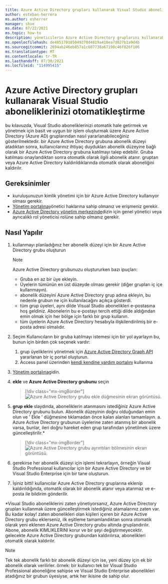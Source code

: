 ```yaml
---
title: Azure Active Directory grupları kullanarak Visual Studio aboneliklerinizi otomatikleştirme
author: esteban-herrera
ms.author: esherrer
manager: shve
ms.date: 07/22/2021
ms.topic: how-to
description: yöneticilerin Azure Active Directory gruplarını kullanarak nasıl atayabileceği ve aboneliklerine nasıl abone olabileceğini öğrenin
ms.openlocfilehash: de485170185049270d4819a418ea7d027b1a9d4b
ms.sourcegitcommit: 2694ab246eb857a1c607738a67198c46f826f106
ms.translationtype: MT
ms.contentlocale: tr-TR
ms.lasthandoff: 07/30/2021
ms.locfileid: "114995415"
---
```

# <a name="how-to-automate-your-visual-studio-subscriptions-using-azure-active-directory-groups"></a>Azure Active Directory grupları kullanarak Visual Studio aboneliklerinizi otomatikleştirme

bu kılavuzda, Visual Studio aboneliklerinizi otomatik hale getirmek ve yönetmek için basit ve uygun bir işlem oluşturmak üzere Azure Active Directory (Azure AD) gruplarından nasıl yararlanabileceğiniz gösterilmektedir.
bir Azure Active Directory grubuna abonelik düzeyi atadıktan sonra, kullanıcılarınız ihtiyaç duydukları abonelik düzeyine bağlı olarak bir Azure Active Directory grubuna katılmayı talep edebilir. Gruba katılması onaylandıktan sonra otomatik olarak ilgili abonelik atanır. gruptan veya Azure Active Directory kaldırıldıklarında otomatik olarak aboneliğini kaldırılır.

## <a name="requirements"></a>Gereksinimler
- kuruluşunuzun kimlik yönetimi için bir Azure Active Directory kullanıyor olması gerekir.
- [Yönetim portalına](https://manage.visualstudio.com)yönetici haklarına sahip olmanız ve erişmeniz gerekir.
- [Azure Active Directory yönetim merkezinde](https://aad.portal.azure.com/)dizin için genel yönetici veya ayrıcalıklı rol yöneticisi rolüne sahip olmanız gerekir.

## <a name="how-to"></a>Nasıl Yapılır
1.  kullanmayı planladığınız her abonelik düzeyi için bir Azure Active Directory grubu oluşturun 
    > [!NOTE]
    > Azure Active Directory grubunuzu oluştururken bazı ipuçları:
    > - Gruba en az bir üye ekleyin.
    > - Üyelerin tümünün en üst düzeyde olması gerekir (diğer grupları iç içe kullanmayın).
    > - abonelik düzeyini Azure Active Directory grup adına ekleyin, bu nedenle grubun ne için kullanılacağını açıkça gösterdi. 
    > - tüm grup üyeleri, aynı dilde Visual Studio abonelikleri e-postasına hoş geldiniz. Abonelerin bu e-postayı tercih ettiği dilde aldığından emin olmak için her bölge için farklı bir grup kullanın.
    > - tüm üyelerin Azure Active Directory hesabıyla ilişkilendirilmiş bir e-posta adresi olmalıdır.

2.  Seçim Kullanıcıların bir gruba katılmayı istemesi için bir yol ayarlayın bu, bunun için birden çok seçenek vardır:
    1.  grup üyeliklerini yönetmek için [Azure Active Directory Graph API](https://docs.microsoft.com/graph/api/resources/groups-overview?view=graph-rest-1.0) yararlanan bir iç portal oluşturun.
    2.  Access panel üzerinden [kendi kendine yardım portalını](https://docs.microsoft.com/azure/active-directory/enterprise-users/groups-self-service-management) kullanma 
3.  [Yönetim portalına](https://manage.visualstudio.com)gidin.
4.  **ekle** ve **Azure Active Directory grubunu** seçin
    > [!div class="mx-imgBorder"]
    > ![Azure Active Directory grubu ekle düğmesinin ekran görüntüsü.](media/add-azure-ad-group.png "ekle düğmesine ve sonra Azure Active Directory grubu ' na tıklayın.")

5.  **grup ekle** slaydında, aboneliklerin atanmasını istediğiniz Azure Active Directory grubunu bulun. Abonelik düzeyinin doğru olduğundan emin olun ve ' Ekle ' düğmesine tıklamadan önce kalan alanları tamamlayın.
    a.  Azure Active Directory grubunun üyelerine zaten atanmış bir abonelik varsa, bunlar, ileri doğru hareket eden grup tarafından yönetilmek üzere güncelleştirilir.\*
    > [!div class="mx-imgBorder"]
    > ![Azure Active Directory grubu ayrıntıları bölmesinin ekran görüntüsü.](media/azure-ad-group-details.png "Grubu atamak için Grup ve abonelik düzeyini seçin")

6.  gerekirse her abonelik düzeyi için işlemi tekrarlayın, örneğin Visual Studio Professional kullanıcılar için bir Azure Active Directory ve bir Visual Studio Enterprise için bir tane oluşturun.
7.  İşiniz bitti! kullanıcılar Azure Active Directory gruplarına eklenip kaldırıldığında, otomatik olarak bir abonelik atanır veya atanmaz ve e-posta ile bildirim gönderilir.

\*Visual Studio aboneliklerini zaten yönetiyorsanız, Azure Active Directory grupları kullanmak üzere güncelleştirmek istediğiniz atamalarınız zaten var. Bu kadar kolay! zaten abonelikleri olan kişileri içeren bir Azure Active Directory grubu eklerseniz, ilk eşitleme tamamlandıktan sonra otomatik olarak yeni eklenen Azure Active Directory grubu altında gruplandırılır. Abone, abonelik KIMLIKLERINI korur ve bir şeyi değiştirmeyecektir. gelecekte Azure Active Directory grubundan kaldırılırsa, abonelikleri otomatik olarak kaldırılır. 

> [!NOTE]
>Tek tek abonelik farklı bir abonelik düzeyi için ise, yeni düzey için ek bir abonelik olarak verilirler. örnek: bir kullanıcı tek bir Visual Studio Professional aboneliğine sahipse ve Visual Studio Enterprise abonelikleri atadığınız bir grubun üyesiyse, artık her ikisine de sahip olur. 
